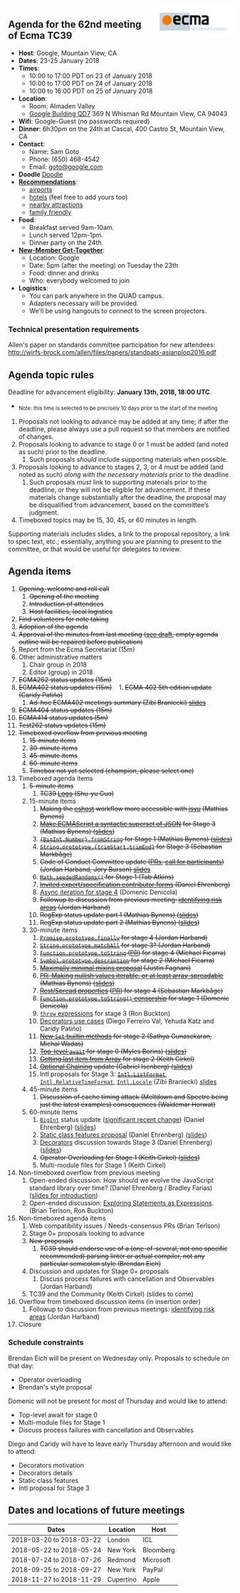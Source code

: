<img src="../images/Ecma_RVB-003.jpg" align="right" height="70" alt="" />

## Agenda for the 62nd meeting of Ecma TC39

- **Host**: Google, Mountain View, CA
- **Dates**: 23-25 January 2018
- **Times**:
  - 10:00 to 17:00 PDT on 23 of January 2018
  - 10:00 to 17:00 PDT on 24 of January 2018
  - 10:00 to 16:00 PDT on 25 of January 2018
- **Location**:
  - Room: Almaden Valley
  - [Google Building QD7](https://www.google.com/maps/place/Google+QD7/@37.3985837,-122.0606948,17z/data=!3m1!4b1!4m5!3m4!1s0x808fb7167c7d981f:0x56170379ca18f18a!8m2!3d37.3985837!4d-122.0585008?authuser=1) 369 N Whisman Rd Mountain View, CA 94043
- **Wifi**: Google-Guest (no passwords required)
- **Dinner**: 6h30pm on the 24th at Cascal, 400 Castro St, Mountain View, CA
- **Contact**:
  - Name: Sam Goto
  - Phone: (650) 468-4542
  - Email: goto@google.com
- **Doodle** [Doodle](https://ecma-international.doodle.com/poll/ga5a2wqgkqus2pui)
- **[Recommendations](https://gist.github.com/samuelgoto/7e5193ee8c2955e41abf52c4071312ac)**:
  - [airports](https://gist.github.com/samuelgoto/7e5193ee8c2955e41abf52c4071312ac)
  - [hotels](https://gist.github.com/samuelgoto/7e5193ee8c2955e41abf52c4071312ac#hotel-recommendations) (feel free to add yours too)
  - [nearby attractions](https://gist.github.com/samuelgoto/7e5193ee8c2955e41abf52c4071312ac#nearby-attractions)
  - [family friendly](https://gist.github.com/samuelgoto/7e5193ee8c2955e41abf52c4071312ac#family-friendly-kids--6yo)
- **Food**:
  - Breakfast served 9am-10am.
  - Lunch served 12pm-1pm.
  - Dinner party on the 24th.
- **[New-Member Get-Together](https://github.com/tc39/Reflector/issues/96)**:
  - Location: Google
  - Date: 5pm (after the meeting) on Tuesday the 23th
  - Food: dinner and drinks
  - Who: everybody welcomed to join
- **Logistics**:
  - You can park anywhere in the QUAD campus.
  - Adapters necessary will be provided.
  - We'll be using hangouts to connect to the screen projectors.

### Technical presentation requirements

Allen's paper on standards committee participation for new attendees: http://wirfs-brock.com/allen/files/papers/standpats-asianplop2016.pdf

## Agenda topic rules

Deadline for advancement eligibility: **January 13th, 2018, 18:00 UTC**.
  - <sub>Note: this time is selected to be precisely 10 days prior to the start of the meeting</sub>

1. Proposals not looking to advance may be added at any time; if after the deadline, please always use a pull request so that members are notified of changes.
1. Proposals looking to advance to stage 0 or 1 must be added (and noted as such) prior to the deadline.
    1. Such proposals *should* include supporting materials when possible.
1. Proposals looking to advance to stages 2, 3, or 4 must be added (and noted as such) *along with the necessary materials* prior to the deadline.
    1. Such proposals *must* link to supporting materials prior to the deadline, or they will not be eligible for advancement. If these materials change substantially after the deadline, the proposal may be disqualified from advancement, based on the committee’s judgment.
1. Timeboxed topics may be 15, 30, 45, or 60 minutes in length.

Supporting materials includes slides, a link to the proposal repository, a link to spec text, etc.; essentially, anything you are planning to present to the committee, or that would be useful for delegates to review.

## Agenda items

1. ~~Opening, welcome and roll call~~
    1. ~~Opening of the meeting~~
    1. ~~Introduction of attendees~~
    1. ~~Host facilities, local logistics~~
1. ~~Find volunteers for note taking~~
1. ~~Adoption of the agenda~~
1. ~~Approval of the minutes from last meeting ([see draft](http://example.com), empty agenda outline will be repaired before publication)~~
1. Report from the Ecma Secretariat (15m)
1. Other administrative matters
    1. Chair group in 2018
    1. Editor (group) in 2018
1. ~~ECMA262 status updates (15m)~~
1. ~~ECMA402 status updates (15m)~~
    1. ~~ECMA 402 5th edition update (Caridy Patiño)~~
    1. ~~Ad-hoc ECMA402 meetings summary (Zibi Braniecki) [slides](https://docs.google.com/presentation/d/1JlVOkn21jyF4YlsxBeisfvyYKzf5AZYNUzrUeZD12CQ/edit#slide=id.g2e1d914bb7_0_47)~~
1. ~~ECMA404 status updates (15m)~~
1. ~~ECMA414 status updates (5m)~~
1. ~~Test262 status updates (15m)~~
1. ~~Timeboxed overflow from previous meeting~~
    1. ~~15-minute items~~
    1. ~~30-minute items~~
    1. ~~45-minute items~~
    1. ~~60-minute items~~
    1. ~~Timebox not yet selected (champion, please select one)~~
1. Timeboxed agenda items
    1. ~~5-minute items~~
        1. ~~TC39 [Logo](https://github.com/tc39/tc39-logo) (Shu-yu Guo)~~
    1. 15-minute items
        1. ~~Making the [eshost](https://github.com/bterlson/eshost-cli) workflow more accessible with [jsvu](https://github.com/GoogleChromeLabs/jsvu) (Mathias Bynens)~~
        1. ~~[Make ECMAScript a syntactic superset of JSON](https://github.com/tc39/proposal-json-superset) for Stage 3 (Mathias Bynens) ([slides](https://docs.google.com/presentation/d/1eDW_u6dI8iFUx77m8rjRbF6C0grLZuVFJmJq620qD-I/edit))~~
        1. ~~[`{BigInt,Number}.fromString`](https://github.com/mathiasbynens/proposal-number-fromstring) for Stage 1 (Mathias Bynens) ([slides](https://docs.google.com/presentation/d/1Cs3FcclB_Vsb3YqU7dLRbsBqLmn7Bb4qEYs7bX8lOsQ/edit))~~
        1. ~~[`String.prototype.{trimStart,trimEnd}`](https://github.com/tc39/proposal-string-left-right-trim/) for Stage 3 (Sebastian Markbåge)~~
        1. ~~Code of Conduct Committee update ([PRs](https://github.com/tc39/code-of-conduct/pulls), [call for participants](https://github.com/tc39/Reflector/issues/86)) (Jordan Harband, Jory Burson) [slides](https://docs.google.com/presentation/d/1zV8omkShPG8kbGNGYCgMPPupQqJsZC1rDFmC4IJJFGI/edit#slide=id.gc6fa3c898_0_0)~~
        1. ~~[`Math.seededRandoms()`](https://github.com/tabatkins/js-seeded-random) for Stage 1 (Tab Atkins)~~
        1. ~~[Invited expert/specification contributor forms](https://github.com/tc39/Reflector/issues/104) (Daniel Ehrenberg)~~
        1. [Async iteration for stage 4](https://github.com/tc39/ecma262/pull/1066) (Domenic Denicola)
        1. ~~Followup to discussion from previous meeting: [identifying risk areas](https://github.com/tc39/process-document/pull/18) (Jordan Harband)~~
        1. ~~RegExp status update part 1 (Mathias Bynens) ([slides](https://docs.google.com/presentation/d/1TECzt6BqL6vBtSn2QTiDCJmcvoQX3kvlodKTc1s3K18/edit))~~
        1. ~~RegExp status update part 2 (Mathias Bynens) ([slides](https://docs.google.com/presentation/d/1TECzt6BqL6vBtSn2QTiDCJmcvoQX3kvlodKTc1s3K18/edit))~~
    1. 30-minute items
        1. ~~[`Promise.prototype.finally`](https://github.com/tc39/proposal-promise-finally/) for stage 4 (Jordan Harband)~~
        1. ~~[`String.prototype.matchAll`](https://github.com/tc39/proposal-string-matchall) for stage 3? (Jordan Harband)~~
        1. ~~[`Function.prototype.toString`](https://github.com/tc39/Function-prototype-toString-revision) ([PR](https://github.com/tc39/ecma262/pull/697)) for stage 4 (Michael Ficarra)~~
        1. ~~[`Symbol.prototype.description`](https://github.com/tc39/proposal-Symbol-description) for stage 2 (Michael Ficarra)~~
        1. ~~[Maximally minimal mixins proposal](https://gist.github.com/justinfagnani/9502b5f46599f474a67a5fce2f7af910) (Justin Fagnani)~~
        1. ~~[PR: Making nullish values iterable, or at least array-spreadable](https://github.com/tc39/ecma262/pull/1069) (Mathias Bynens) ([slides](https://docs.google.com/presentation/d/1SWf5ZN2C-CFTde0SBdo01eZKwcYPAJUfPTCZf54VCB8/edit))~~
        1. ~~[Rest/Spread properties](https://github.com/tc39/proposal-object-rest-spread) ([PR](https://github.com/tc39/ecma262/pull/1048)) for stage 4 (Sebastian Markbåge)~~
        1. ~~[`Function.prototype.toString()` censorship](https://github.com/domenic/proposal-function-prototype-tostring-censorship/blob/master/README.md) for stage 1 (Domenic Denicola)~~
        1. [`throw` expressions](https://github.com/tc39/proposal-throw-expressions) for stage 3 (Ron Buckton)
        1. [Decorators use cases](https://docs.google.com/presentation/d/19axf3QA2CEBOuT_6QbAe9KuhfW7f-8AVVl4CJFJDgGA/view) (Diego Ferreiro Val, Yehuda Katz and Caridy Patiño)
        1. ~~[New `Set` builtin methods](https://docs.google.com/presentation/d/e/2PACX-1vR3U78vWdnSujZoGKR1EZOvhrIDJMcypwq3T0FY4bz-lG8LncSD_x89N2eS8anu5adviz1mhSrnf9lG/pub?start=false&loop=false&delayms=3000) for stage 2 (Sathya Gunasekaran, Michal Wadas)~~
        1. ~~[Top-level `await`](https://github.com/MylesBorins/proposal-top-level-await) for stage 0 (Myles Borins) ([slides](https://docs.google.com/presentation/d/1B0csbsot4HTrk30ueYMDqd1S-nRkCiIcVXaWgtSU_0Q/edit?usp=sharing))~~
        1. ~~[Getting last item from Array](https://github.com/keithamus/proposal-array-last) for stage 2 (Keith Cirkel)~~
        1. ~~[Optional Chaining](https://github.com/tc39/proposal-optional-chaining) update (Gabriel Isenberg) ([slides](https://docs.google.com/presentation/d/1tAxG8y-lfMty2-qdiCAtQjD9rS8xzBe9Y4b_ti9DIMQ/edit?usp=sharing))~~
        1. Intl proposals for Stage 3: ~~[`Intl.ListFormat`](https://github.com/tc39-transfer/proposal-intl-list-format)~~, [`Intl.RelativeTimeFormat`](https://github.com/tc39/proposal-intl-relative-time), [`Intl.Locale`](https://github.com/tc39/proposal-intl-locale) (Zibi Braniecki) [slides](https://docs.google.com/presentation/d/1JlVOkn21jyF4YlsxBeisfvyYKzf5AZYNUzrUeZD12CQ/edit#slide=id.g2e1d914bb7_0_62)
    1. 45-minute items
        1. ~~Discussion of cache timing attack (Meltdown and Spectre being just the latest examples) consequences (Waldemar Horwat)~~
    1. 60-minute items
        1. [`BigInt`](https://github.com/tc39/proposal-bigint) status update ([significant recent change](https://github.com/tc39/proposal-bigint/pull/106)) (Daniel Ehrenberg) ([slides](https://docs.google.com/presentation/d/1gXw9ewq8VzsWUuFgEHi-V2vx4tfZl5lJlkGQWw4iesE/edit#slide=id.p))
        1. [Static class features proposal](http://github.com/tc39/proposal-static-class-features/) (Daniel Ehrenberg) ([slides](https://docs.google.com/presentation/d/1wixI6gGDlH26xze35MKcIFyAHlQU7y9yWR06Hd37E80/edit#slide=id.p))
        1. [Decorators](https://github.com/tc39/proposal-decorators/) discussion towards Stage 3 (Daniel Ehrenberg) ([slides](https://docs.google.com/presentation/d/1g6hrJp_nk_OeapuPXlkE4D_31OZbz4wQbXuIagsyoUI/edit#slide=id.p))
        1. ~~Operator Overloading for Stage 1 (Keith Cirkel) ([slides](http://keithcirkel.co.uk/proposal-operator-overloading))~~
        1. Multi-module files for Stage 1 (Keith Cirkel)
1. Non-timeboxed overflow from previous meeting
    1. Open-ended discussion: How should we evolve the JavaScript standard library over time? (Daniel Ehrenberg / Bradley Farias) ([slides for introduction](https://docs.google.com/presentation/d/1QSwQYJz4c1VESEKTWPqrAPbDn_y9lTBBjaWRjej1c-w/view#slide=id.p))
    1. Open-ended discussion: [Exploring Statements as Expressions](https://github.com/rbuckton/proposal-statements-as-expressions#readme). (Brian Terlson, Ron Buckton)
1. Non-timeboxed agenda items
    1. Web compatibility issues / Needs-consensus PRs (Brian Terlson)
    1. Stage 0+ proposals looking to advance
    1. ~~New proposals~~
        1. ~~TC39 should endorse use of a (one-of-several, not one specific recommended) parsing linter or actual compiler, not any particular semicolon style (Brendan Eich)~~
    1. Discussion and updates for Stage 0+ proposals
        1. Discuss process failures with cancellation and Observables (Jordan Harband)
    1. TC39 and the Community (Keith Cirkel) (slides to come)
1. Overflow from timeboxed discussion items (in insertion order)
    1. Followup to discussion from previous meetings: [identifying risk areas](https://github.com/tc39/process-document/pull/18) (Jordan Harband)
1. Closure

### Schedule constraints

Brendan Eich will be present on Wednesday only. Proposals to schedule on that day:
- Operator overloading
- Brendan's style proposal

Domenic will not be present for most of Thursday and would like to attend:
- Top-level await for stage 0
- Multi-module files for Stage 1
- Discuss process failures with cancellation and Observables

Diego and Caridy will have to leave early Thursday afternoon and would like to attend:
- Decorators motivation
- Decorators details
- Static class features
- Intl proposal for Stage 3

## Dates and locations of future meetings

| Dates                    | Location          | Host                    |
|--------------------------|-------------------|-------------------------|
| 2018-03-20 to 2018-03-22 | London            | ICL                     |
| 2018-05-22 to 2018-05-24 | New York          | Bloomberg               |
| 2018-07-24 to 2018-07-26 | Redmond           | Microsoft               |
| 2018-09-25 to 2018-09-27 | New York          | PayPal                  |
| 2018-11-27 to 2018-11-29 | Cupertino         | Apple                   |
